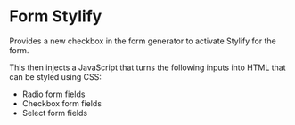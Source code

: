 Form Stylify
============

Provides a new checkbox in the form generator to activate Stylify for the form.

This then injects a JavaScript that turns the following inputs into HTML that can be styled using CSS:

- Radio form fields
- Checkbox form fields
- Select form fields